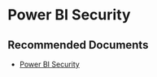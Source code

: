   <properties
	pageTitle="authentication"
	description="authentication"
	service="microsoft.PowerBIDedicated"
	resource="capacities"
	authors="pjfreitas"
	ms.author="pfreitas"	
	displayOrder="1210"
	selfHelpType="generic"
	supportTopicIds="32628067"
	productPesIds="16334"
	cloudEnvironments="public, MoonCake, fairfax" 
	articleId="4d60946d-5aa9-48bc-8db9-8bb8f57085c3"
/>

# Power BI Security

## **Recommended Documents**

* [Power BI Security](https://docs.microsoft.com/power-bi/service-admin-power-bi-security)

